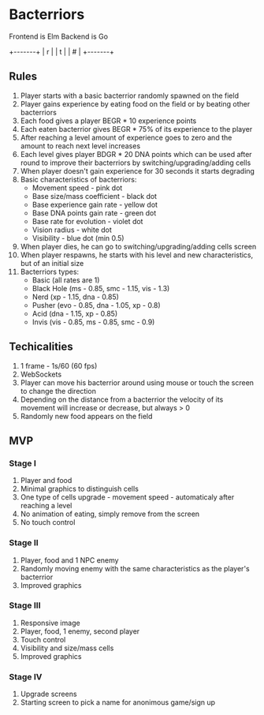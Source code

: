 Bacterriors
===========

Frontend is Elm
Backend is Go

+-------+
| r     |
|    t  |
| #     |
+-------+


## Rules

1. Player starts with a basic bacterrior randomly spawned on the field
1. Player gains experience by eating food on the field or by beating other bacterriors
1. Each food gives a player BEGR * 10 experience points
1. Each eaten bacterrior gives BEGR * 75% of its experience to the player
1. After reaching a level amount of experience goes to zero and the amount to reach next level increases
1. Each level gives player BDGR * 20 DNA points which can be used after round to improve their bacterriors by switching/upgrading/adding cells
1. When player doesn't gain experience for 30 seconds it starts degrading
1. Basic characteristics of bacterriors:
    - Movement speed - pink dot
    - Base size/mass coefficient - black dot
    - Base experience gain rate - yellow dot
    - Base DNA points gain rate - green dot
    - Base rate for evolution - violet dot
    - Vision radius - white dot
    - Visibility - blue dot (min 0.5)
1. When player dies, he can go to switching/upgrading/adding cells screen
1. When player respawns, he starts with his level and new characteristics, but of an initial size
1. Bacterriors types:
    - Basic (all rates are 1)
    - Black Hole (ms - 0.85, smc - 1.15, vis - 1.3)
    - Nerd (xp - 1.15, dna - 0.85)
    - Pusher (evo - 0.85, dna - 1.05, xp - 0.8)
    - Acid (dna - 1.15, xp - 0.85)
    - Invis (vis - 0.85, ms - 0.85, smc - 0.9)

## Techicalities

1. 1 frame - 1s/60 (60 fps)
1. WebSockets
1. Player can move his bacterrior around using mouse or touch the screen to change the direction
1. Depending on the distance from a bacterrior the velocity of its movement will increase or decrease, but always > 0
1. Randomly new food appears on the field

## MVP

### Stage I

1. Player and food
1. Minimal graphics to distinguish cells
1. One type of cells upgrade - movement speed - automaticaly after reaching a level
1. No animation of eating, simply remove from the screen
1. No touch control

### Stage II

1. Player, food and 1 NPC enemy
1. Randomly moving enemy with the same characteristics as the player's bacterrior
1. Improved graphics

### Stage III

1. Responsive image
1. Player, food, 1 enemy, second player
1. Touch control
1. Visibility and size/mass cells
1. Improved graphics

### Stage IV

1. Upgrade screens
1. Starting screen to pick a name for anonimous game/sign up
